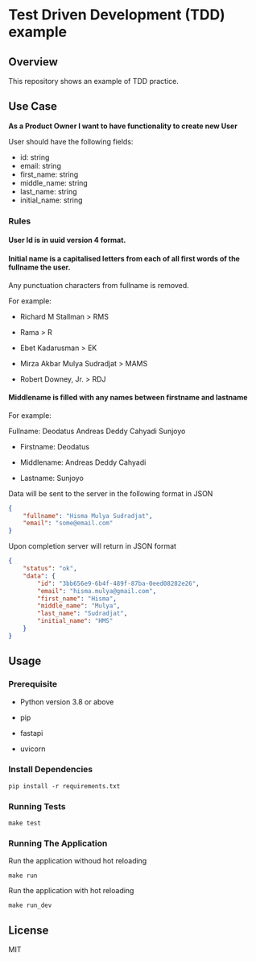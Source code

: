 # Test Driven Development (TDD) example

## Overview

This repository shows an example of TDD practice.

## Use Case

**As a Product Owner I want to have functionality to create new User**

User should have the following fields:

- id: string
- email: string
- first_name: string
- middle_name: string
- last_name: string
- initial_name: string

### Rules

#### User Id is in uuid version 4 format.

#### Initial name is a capitalised letters from each of all first words of the fullname the user.

Any punctuation characters from fullname is removed.

For example:

- Richard M Stallman > RMS

- Rama > R

- Ebet Kadarusman > EK

- Mirza Akbar Mulya Sudradjat > MAMS

- Robert Downey, Jr. > RDJ

#### Middlename is filled with any names between firstname and lastname

For example:

Fullname: Deodatus Andreas Deddy Cahyadi Sunjoyo

- Firstname: Deodatus

- Middlename: Andreas Deddy Cahyadi

- Lastname: Sunjoyo

Data will be sent to the server in the following format in JSON

```json
{
    "fullname": "Hisma Mulya Sudradjat",
    "email": "some@email.com"
}
```

Upon completion server will return in JSON format

```json
{
    "status": "ok",
    "data": {
        "id": "3bb656e9-6b4f-489f-87ba-0eed08282e26",
        "email": "hisma.mulya@gmail.com",
        "first_name": "Hisma",
        "middle_name": "Mulya",
        "last_name": "Sudradjat",
        "initial_name": "HMS"
    }
}
```

## Usage

### Prerequisite

- Python version 3.8 or above

- pip

- fastapi

- uvicorn

### Install Dependencies

```shell
pip install -r requirements.txt
```

### Running Tests

```shell
make test
```

### Running The Application

Run the application withoud hot reloading

```shell
make run
```

Run the application with hot reloading

```shell
make run_dev
```

## License

MIT
